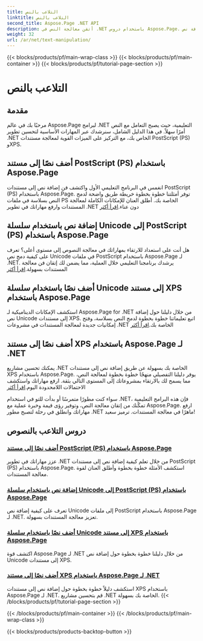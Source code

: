 ```yaml
---
title: التلاعب بالنص
linktitle: التلاعب بالنص
second_title: Aspose.Page .NET API
description: أتقن معالجة النص في .NET باستخدام دروس Aspose.Page. تعرف على كيفية إضافة نص Unicode إلى مستندات PostScript وXPS. ارفع مهاراتك في التعامل مع المستندات.
weight: 32
url: /ar/net/text-manipulation/
---
```


{{< blocks/products/pf/main-wrap-class >}}
{{< blocks/products/pf/main-container >}}
{{< blocks/products/pf/tutorial-page-section >}}

# التلاعب بالنص



## مقدمة

مرحبًا بك في عالم Aspose.Page لبرامج .NET التعليمية، حيث يصبح التعامل مع النص أمرًا سهلاً. في هذا الدليل الشامل، سنرشدك عبر المهارات الأساسية لتحسين تطوير .NET الخاص بك، مع التركيز على الميزات القوية لمعالجة مستندات PostScript (PS) وXPS.

## أضف نصًا إلى مستند PostScript (PS) باستخدام Aspose.Page

 انغمس في البرنامج التعليمي الأول واكتشف فن إضافة نص إلى مستندات PostScript (PS) باستخدام Aspose.Page. توفر أمثلتنا خطوة بخطوة خريطة طريق واضحة لدمج النص بسلاسة في ملفات PS الخاصة بك. أطلق العنان للإمكانات الكاملة لمعالجة المستندات وارفع مهاراتك في تطوير .NET دون عناء.[اقرأ أكثر](./add-text-to-postscript-ps-document/)

## إضافة نص باستخدام سلسلة Unicode إلى PostScript (PS) باستخدام Aspose.Page

هل أنت على استعداد للارتقاء بمهاراتك في معالجة النصوص إلى مستوى أعلى؟ تعرف على كيفية دمج نص Unicode في ملفات PostScript باستخدام Aspose.Page لـ .NET. يرشدك برنامجنا التعليمي خلال العملية، مما يضمن لك إتقان فن معالجة المستندات بسهولة.[اقرأ أكثر](./add-text-with-unicode-string-to-postscript-ps/)

## أضف نصًا باستخدام سلسلة Unicode إلى مستند XPS باستخدام Aspose.Page

 استكشف الإمكانات الديناميكية لـ Aspose.Page for .NET من خلال دليلنا حول إضافة نص Unicode إلى مستندات XPS. اتبع تعليماتنا خطوة بخطوة لدمج النص بسلاسة، وفتح إمكانيات جديدة لمعالجة المستندات في مشروعات .NET الخاصة بك.[اقرأ أكثر](./add-text-with-unicode-string-to-xps-document/)

## أضف نصًا إلى مستند XPS باستخدام Aspose.Page لـ .NET

 يمكنك تحسين مشاريع .NET الخاصة بك بسهولة عن طريق إضافة نص إلى مستندات XPS باستخدام Aspose.Page. يوفر دليلنا التفصيلي منهجًا خطوة بخطوة لمعالجة النص، مما يسمح لك بالارتقاء بمشروعاتك إلى المستوى التالي بثقة. ارفع مهاراتك واستكشف الاحتمالات اللامحدودة اليوم.[اقرأ أكثر](./add-text-to-xps-document/)

سواء كنت مطورًا متمرسًا أو بدأت للتو في استخدام .NET، فإن هذه البرامج التعليمية تمكّنك من إتقان معالجة النص، وتوفير رؤى قيمة وخبرة عملية مع Aspose.Page. ارفع مهاراتك وانطلق في رحلة لتصبح مطور .NET ماهرًا في معالجة المستندات. ترميز سعيد!
## دروس التلاعب بالنصوص
### [أضف نصًا إلى مستند PostScript (PS) باستخدام Aspose.Page](./add-text-to-postscript-ps-document/)
عزز مهاراتك في تطوير .NET من خلال تعلم كيفية إضافة نص إلى مستندات PostScript (PS) باستخدام Aspose.Page. استكشف الأمثلة خطوة بخطوة وأطلق العنان لقوة معالجة المستندات.
### [إضافة نص باستخدام سلسلة Unicode إلى PostScript (PS) باستخدام Aspose.Page](./add-text-with-unicode-string-to-postscript-ps/)
تعرف على كيفية إضافة نص Unicode إلى ملفات PostScript باستخدام Aspose.Page لـ .NET. تعزيز معالجة المستندات بسهولة.
### [أضف نصًا باستخدام سلسلة Unicode إلى مستند XPS باستخدام Aspose.Page](./add-text-with-unicode-string-to-xps-document/)
اكتشف قوة Aspose.Page لـ .NET من خلال دليلنا خطوة بخطوة حول إضافة نص Unicode إلى مستندات XPS.
### [أضف نصًا إلى مستند XPS باستخدام Aspose.Page لـ .NET](./add-text-to-xps-document/)
استكشف دليلاً خطوة بخطوة حول إضافة نص إلى مستندات XPS باستخدام Aspose.Page لـ .NET. قم بتحسين مشاريع .NET الخاصة بك بسهولة.
{{< /blocks/products/pf/tutorial-page-section >}}

{{< /blocks/products/pf/main-container >}}
{{< /blocks/products/pf/main-wrap-class >}}

{{< blocks/products/products-backtop-button >}}
